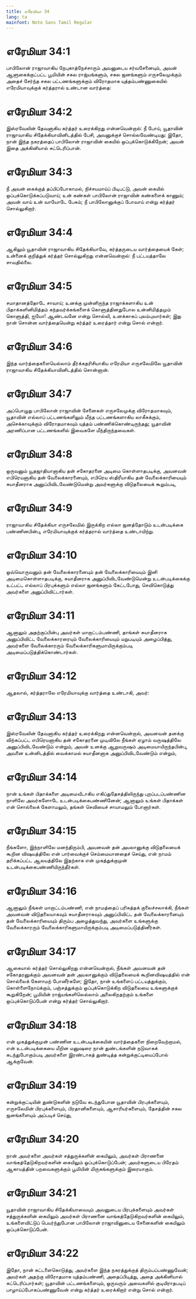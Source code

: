```yaml
---
title: எரேமியா 34
lang: ta
mainfont: Noto Sans Tamil Regular
---
```


# எரேமியா 34:1

பாபிலோன் ராஜாவாகிய நேபுகாத்நேச்சாரும் அவனுடைய சர்வசேனையும், அவன் ஆளுகைக்குட்பட்ட பூமியின் சகல ராஜ்யங்களும், சகல ஜனங்களும் எருசலேமுக்கும் அதைச் சேர்ந்த சகல பட்டணங்களுக்கும் விரோதமாக யுத்தம்பண்ணுகையில் எரேமியாவுக்குக் கர்த்தரால் உண்டான வார்த்தை:

# எரேமியா 34:2

இஸ்ரவேலின் தேவனாகிய கர்த்தர் உரைக்கிறது என்னவென்றால்: நீ போய், யூதாவின் ராஜாவாகிய சிதேக்கியாவினிடத்தில் பேசி, அவனுக்குச் சொல்லவேண்டியது: இதோ, நான் இந்த நகரத்தைப் பாபிலோன் ராஜாவின் கையில் ஒப்புக்கொடுக்கிறேன்; அவன் இதை அக்கினியால் சுட்டெரிப்பான்.

# எரேமியா 34:3

நீ அவன் கைக்குத் தப்பிப்போகாமல், நிச்சயமாய்ப் பிடிபட்டு, அவன் கையில் ஒப்புக்கொடுக்கப்படுவாய்; உன் கண்கள் பாபிலோன் ராஜாவின் கண்களைக் காணும்; அவன் வாய் உன் வாயோடே பேசும்; நீ பாபிலோனுக்குப் போவாய் என்று கர்த்தர் சொல்லுகிறார்.

# எரேமியா 34:4

ஆகிலும் யூதாவின் ராஜாவாகிய சிதேக்கியாவே, கர்த்தருடைய வார்த்தையைக் கேள்; உன்னைக் குறித்துக் கர்த்தர் சொல்லுகிறது என்னவென்றால்: நீ பட்டயத்தாலே சாவதில்லை.

# எரேமியா 34:5

சமாதானத்தோடே சாவாய்; உனக்கு முன்னிருந்த ராஜாக்களாகிய உன் பிதாக்களினிமித்தம் கந்தவர்க்கங்களைக் கொளுத்தினதுபோல உன்னிமித்தமும் கொளுத்தி, ஐயோ! ஆண்டவனே என்று சொல்லி, உனக்காகப் புலம்புவார்கள்; இது நான் சொன்ன வார்த்தையென்று கர்த்தர் உரைத்தார் என்று சொல் என்றார்.

# எரேமியா 34:6

இந்த வார்த்தைகளையெல்லாம் தீர்க்கதரிசியாகிய எரேமியா எருசலேமிலே யூதாவின் ராஜாவாகிய சிதேக்கியாவினிடத்தில் சொன்னான்.

# எரேமியா 34:7

அப்பொழுது பாபிலோன் ராஜாவின் சேனைகள் எருசலேமுக்கு விரோதமாகவும், யூதாவின் எல்லாப் பட்டணங்களிலும் மீந்த பட்டணங்களாகிய லாகீசுக்கும், அசெக்காவுக்கும் விரோதமாகவும் யுத்தம் பண்ணிக்கொண்டிருந்தது; யூதாவின் அரணிப்பான பட்டணங்களில் இவைகளே மீந்திருந்தவைகள்.

# எரேமியா 34:8

ஒருவனும் யூதஜாதியானாகிய தன் சகோதரனை அடிமை கொள்ளாதபடிக்கு, அவனவன் எபிரெயனாகிய தன் வேலைக்காரனையும், எபிரெய ஸ்திரீயாகிய தன் வேலைக்காரியையும் சுயாதீனராக அனுப்பிவிடவேண்டுமென்று அவர்களுக்கு விடுதலையைக் கூறும்படி,

# எரேமியா 34:9

ராஜாவாகிய சிதேக்கியா எருசலேமில் இருக்கிற எல்லா ஜனத்தோடும் உடன்படிக்கை பண்ணினபின்பு, எரேமியாவுக்குக் கர்த்தரால் வார்த்தை உண்டாயிற்று.

# எரேமியா 34:10

ஒவ்வொருவனும் தன் வேலைக்காரனையும் தன் வேலைக்காரியையும் இனி அடிமைகொள்ளாதபடிக்கு, சுயாதீனராக அனுப்பிவிடவேண்டுமென்று உடன்படிக்கைக்கு உட்பட்ட எல்லாப் பிரபுக்களும் எல்லா ஜனங்களும் கேட்டபோது, செவிகொடுத்து அவர்களை அனுப்பிவிட்டார்கள்.

# எரேமியா 34:11

ஆனாலும் அதற்குப்பின்பு அவர்கள் மாறாட்டம்பண்ணி, தாங்கள் சுயாதீனராக அனுப்பிவிட்ட வேலைக்காரரையும் வேலைக்காரியையும் மறுபடியும் அழைப்பித்து, அவர்களை வேலைக்காரரும் வேலைக்காரிகளுமாயிருக்கும்படி அடிமைப்படுத்திக்கொண்டார்கள்.

# எரேமியா 34:12

ஆதலால், கர்த்தராலே எரேமியாவுக்கு வார்த்தை உண்டாகி, அவர்:

# எரேமியா 34:13

இஸ்ரவேலின் தேவனாகிய கர்த்தர் உரைக்கிறது என்னவென்றால், அவனவன் தனக்கு விற்கப்பட்ட எபிரெயனாகிய தன் சகோதரனை முடிவிலே நீங்கள் ஏழாம் வருஷத்திலே அனுப்பிவிடவேண்டும் என்றும், அவன் உனக்கு ஆறுவருஷம் அடிமையாயிருந்தபின்பு, அவனை உன்னிடத்தில் வைக்காமல் சுயாதீனனாக அனுப்பிவிடவேண்டும் என்றும்,

# எரேமியா 34:14

நான் உங்கள் பிதாக்களை அடிமைவீடாகிய எகிப்துதேசத்திலிருந்து புறப்படப்பண்ணின நாளிலே அவர்களோடே உடன்படிக்கைபண்ணினேன்; ஆனாலும் உங்கள் பிதாக்கள் என் சொல்லைக் கேளாமலும், தங்கள் செவியைச் சாயாமலும் போனார்கள்.

# எரேமியா 34:15

நீங்களோ, இந்நாளிலே மனந்திரும்பி, அவனவன் தன் அயலானுக்கு விடுதலையைக் கூறின விஷயத்திலே என் பார்வைக்குச் செம்மையானதைச் செய்து, என் நாமம் தரிக்கப்பட்ட ஆலயத்திலே இதற்காக என் முகத்துக்குமுன் உடன்படிக்கைபண்ணியிருந்தீர்கள்.

# எரேமியா 34:16

ஆனாலும் நீங்கள் மாறாட்டம்பண்ணி, என் நாமத்தைப் பரிசுத்தக் குலைச்சலாக்கி, நீங்கள் அவனவன் விடுதலையாகவும் சுயாதீனராகவும் அனுப்பிவிட்ட தன் வேலைக்காரனையும் தன் வேலைக்காரியையும் திரும்ப அழைத்துவந்து, அவர்களை உங்களுக்கு வேலைக்காரரும் வேலைக்காரிகளுமாயிருக்கும்படி அடிமைப்படுத்தினீர்கள்.

# எரேமியா 34:17

ஆகையால் கர்த்தர் சொல்லுகிறது என்னவென்றால், நீங்கள் அவனவன் தன் சகோதரனுக்கும் அவனவன் தன் அயலானுக்கும் விடுதலையைக் கூறினவிஷயத்தில் என் சொல்லைக் கேளாமற் போனீர்களே; இதோ, நான் உங்களைப் பட்டயத்துக்கும், கொள்ளைநோய்க்கும், பஞ்சத்துக்கும் ஒப்புக்கொடுக்கிற விடுதலையை உங்களுக்குக் கூறுகிறேன்; பூமியின் ராஜ்யங்களிலெல்லாம் அலைகிறதற்கும் உங்களை ஒப்புக்கொடுப்பேன் என்று கர்த்தர் சொல்லுகிறார்.

# எரேமியா 34:18

என் முகத்துக்குமுன் பண்ணின உடன்படிக்கையின் வார்த்தைகளை நிறைவேற்றாமல், என் உடன்படிக்கையை மீறின மனுஷரை நான் துண்டங்களின் நடுவாகக் கடந்துபோகும்படி அவர்களை இரண்டாகத் துண்டித்த கன்றுக்குட்டியைப்போல் ஆக்குவேன்.

# எரேமியா 34:19

கன்றுக்குட்டியின் துண்டுகளின் நடுவே கடந்துபோன யூதாவின் பிரபுக்களையும், எருசலேமின் பிரபுக்களையும், பிரதானிகளையும், ஆசாரியர்களையும், தேசத்தின் சகல ஜனங்களையும் அப்படிச் செய்து,

# எரேமியா 34:20

நான் அவர்களை அவர்கள் சத்துருக்களின் கையிலும், அவர்கள் பிராணனை வாங்கத்தேடுகிறவர்களின் கையிலும் ஒப்புக்கொடுப்பேன்; அவர்களுடைய பிரேதம் ஆகாயத்தின் பறவைகளுக்கும் பூமியின் மிருகங்களுக்கும் இரையாகும்.

# எரேமியா 34:21

யூதாவின் ராஜாவாகிய சிதேக்கியாவையும் அவனுடைய பிரபுக்களையும் அவர்கள் சத்துருக்களின் கையிலும் அவர்கள் பிராணனை வாங்கத்தேடுகிறவர்களின் கையிலும், உங்களைவிட்டுப் பெயர்ந்துபோன பாபிலோன் ராஜாவினுடைய சேனைகளின் கையிலும் ஒப்புக்கொடுப்பேன்.

# எரேமியா 34:22

இதோ, நான் கட்டளைகொடுத்து, அவர்களை இந்த நகரத்துக்குத் திரும்பப்பண்ணுவேன்; அவர்கள் அதற்கு விரோதமாக யுத்தம்பண்ணி, அதைப்பிடித்து, அதை அக்கினியால் சுட்டெரிப்பார்கள்; யூதாவின் பட்டணங்களையும், ஒருவரும் அவைகளில் குடியிராதபடிப் பாழாய்ப்போகப்பண்ணுவேன் என்று கர்த்தர் உரைக்கிறார் என்று சொல் என்றார்.

